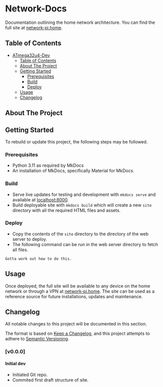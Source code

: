 # Network-Docs
Documentation outlining the home network architecture. You can find the full site at [network-pi.home](http://network-pi.home).

## Table of Contents
- [ATmega32u4-Dev](#ATmega32u4-Dev)
  - [Table of Contents](#table-of-contents)
  - [About The Project](#about-the-project)
  - [Getting Started](#getting-started)
    - [Prerequisites](#prerequisites)
    - [Build](#build)
    - [Deploy](#deploy)
  - [Usage](#usage)
  - [Changelog](#changelog)

## About The Project


## Getting Started
To rebuild or update this project, the following steps may be followed.

### Prerequisites
- Python 3.11 as required by MkDocs
- An installation of MkDocs, specifically Material for MkDocs.

### Build
- Serve live updates for testing and development with `mkdocs serve` and available at [localhost:8000](http://127.0.0.1:800).
- Build deployable site with `mkdocs build` which will create a new `site` directory with all the required HTML files and assets.

### Deploy
- Copy the contents of the `site` directory to the directory of the web server to deploy.
- The following command can be run in the web server directory to fetch all files. 

```
Gotta work out how to do this.
```

## Usage
Once deployed, the full site will be available to any device on the home network or through a VPN at [network-pi.home](http://network-pi.home). The site can be used as a reference source for future installations, updates and maintenance.

## Changelog
All notable changes to this project will be documented in this section.

The format is based on [Keep a Changelog](https://keepachangelog.com/en/1.0.0/),
and this project attempts to adhere to [Semantic Versioning](https://semver.org/spec/v2.0.0.html).

### [v0.0.0]
#### Initial dev
- Initiated Git repo.
- Commited first draft structure of site.